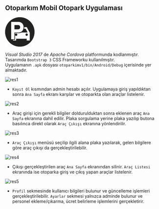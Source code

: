 ## Otoparkım Mobil Otopark Uygulaması 
<img src="otoparkimv1/www/images/icon-index.png"/>

<i>Visual Studio 2017</i> de <i>Apache Cordova</i> platformunda kodlanmıştır. Tasarımda `Bootstrap 3` CSS Frameworku kullanılmıştır.</br>
Uygulamanın `.apk` dosyası `otoparkimv1/bin/Android/Debug` içerisinde yer almaktadır. </br>

![res1](https://user-images.githubusercontent.com/53092493/63802037-63ab1580-c91a-11e9-922a-9da7c5fa5555.png) 
- `Kayıt Ol` kısmından admin hesabı açılır. Uygulamaya giriş yapıldıktan sonra `Ana Sayfa` ekranı karşılar ve otoparkta olan araçlar listelenir.

![res2](https://user-images.githubusercontent.com/53092493/63802066-702f6e00-c91a-11e9-8b64-2217cdf98cb6.png)
- Araç girişi için gerekli bilgiler doldurulduktan sonra eklenen araç `Ana Sayfa` ekranına dahil edilir.
Plaka sorgulama yerine plaka yazılıp butona basılınca direkt olarak `Araç Çıkışı` ekranına yönlendirilir. 

![res3](https://user-images.githubusercontent.com/53092493/63802103-889f8880-c91a-11e9-812b-f5f3e79a957b.png) 
- `Araç Çıkışı` menüsü seçilip ilgili alana plaka yazılarak, gelen bilgilere göre araç çıkışı da gerçekleştirilebilir.

![res4](https://user-images.githubusercontent.com/53092493/63802119-9228f080-c91a-11e9-8066-ef93f5a18278.png)
- Çıkışı gerçekleştirilen araç `Ana Sayfa` ekranından silinir. `Araç Listesi` ekranında ise otoparka giriş ve çıkış yapan araçlar listelenir.

![res5](https://user-images.githubusercontent.com/53092493/63802147-a10fa300-c91a-11e9-9aa8-db377d2319ce.png)
- `Profil` sekmesinde kullanıcı bilgileri bulunur ve güncelleme işlemleri gerçekleştirilebilir. `Ayarlar` sekmesi yalnızca adminde bulunur ve personel ekleme/çıkarma, ücret belirleme işlemlerini gerçekletirir.
